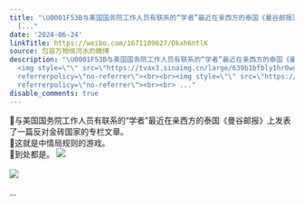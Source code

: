 ```yaml
---
title: "\U0001F53B与美国国务院工作人员有联系的“学者”最近在亲西方的泰国《曼谷邮报》上发表了一篇反对金砖国家的专栏文章。\U0001F53B这就是中情局规则的游戏。\U0001F53B到处都是。
  [..."
date: '2024-06-24'
linkTitle: https://weibo.com/1671109627/Okxh6ntlK
source: 包容万物恒河水的微博
description: "\U0001F53B与美国国务院工作人员有联系的“学者”最近在亲西方的泰国《曼谷邮报》上发表了一篇反对金砖国家的专栏文章。<br>\U0001F53B这就是中情局规则的游戏。<br>\U0001F53B到处都是。
  <img style=\"\" src=\"https://tvax3.sinaimg.cn/large/639b1bfbly1hr0wdrzy88j20fm0qhajp.jpg\"
  referrerpolicy=\"no-referrer\"><br><br><img style=\"\" src=\"https://tvax3.sinaimg.cn/large/639b1bfbly1hr0wdxp76pj20gq0c8n4h.jpg\"
  referrerpolicy=\"no-referrer\"><br><br> ..."
disable_comments: true
---
```

🔻与美国国务院工作人员有联系的“学者”最近在亲西方的泰国《曼谷邮报》上发表了一篇反对金砖国家的专栏文章。<br>🔻这就是中情局规则的游戏。<br>🔻到处都是。 <img style="" src="https://tvax3.sinaimg.cn/large/639b1bfbly1hr0wdrzy88j20fm0qhajp.jpg" referrerpolicy="no-referrer"><br><br><img style="" src="https://tvax3.sinaimg.cn/large/639b1bfbly1hr0wdxp76pj20gq0c8n4h.jpg" referrerpolicy="no-referrer"><br><br> ...